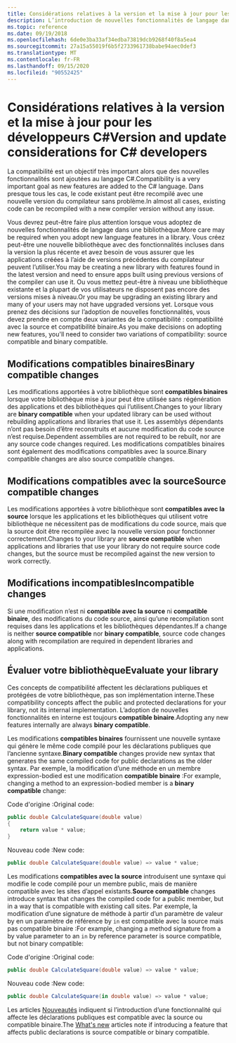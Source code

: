 ```yaml
---
title: Considérations relatives à la version et la mise à jour pour les développeurs C#
description: L’introduction de nouvelles fonctionnalités de langage dans votre bibliothèque peut affecter le code qui l’utilise.
ms.topic: reference
ms.date: 09/19/2018
ms.openlocfilehash: 6de0e3ba33af34edba73819dcb9268f40f8a5ea4
ms.sourcegitcommit: 27a15a55019f6b5f2733961738babe94aec0def3
ms.translationtype: MT
ms.contentlocale: fr-FR
ms.lasthandoff: 09/15/2020
ms.locfileid: "90552425"
---
```

# <a name="version-and-update-considerations-for-c-developers"></a><span data-ttu-id="582e3-103">Considérations relatives à la version et la mise à jour pour les développeurs C#</span><span class="sxs-lookup"><span data-stu-id="582e3-103">Version and update considerations for C# developers</span></span>

<span data-ttu-id="582e3-104">La compatibilité est un objectif très important alors que des nouvelles fonctionnalités sont ajoutées au langage C#.</span><span class="sxs-lookup"><span data-stu-id="582e3-104">Compatibility is a very important goal as new features are added to the C# language.</span></span> <span data-ttu-id="582e3-105">Dans presque tous les cas, le code existant peut être recompilé avec une nouvelle version du compilateur sans problème.</span><span class="sxs-lookup"><span data-stu-id="582e3-105">In almost all cases, existing code can be recompiled with a new compiler version without any issue.</span></span>

<span data-ttu-id="582e3-106">Vous devrez peut-être faire plus attention lorsque vous adoptez de nouvelles fonctionnalités de langage dans une bibliothèque.</span><span class="sxs-lookup"><span data-stu-id="582e3-106">More care may be required when you adopt new language features in a library.</span></span> <span data-ttu-id="582e3-107">Vous créez peut-être une nouvelle bibliothèque avec des fonctionnalités incluses dans la version la plus récente et avez besoin de vous assurer que les applications créées à l’aide de versions précédentes du compilateur peuvent l’utiliser.</span><span class="sxs-lookup"><span data-stu-id="582e3-107">You may be creating a new library with features found in the latest version and need to ensure apps built using previous versions of the compiler can use it.</span></span> <span data-ttu-id="582e3-108">Ou vous mettez peut-être à niveau une bibliothèque existante et la plupart de vos utilisateurs ne disposent pas encore des versions mises à niveau.</span><span class="sxs-lookup"><span data-stu-id="582e3-108">Or you may be upgrading an existing library and many of your users may not have upgraded versions yet.</span></span> <span data-ttu-id="582e3-109">Lorsque vous prenez des décisions sur l’adoption de nouvelles fonctionnalités, vous devez prendre en compte deux variantes de la compatibilité : compatibilité avec la source et compatibilité binaire.</span><span class="sxs-lookup"><span data-stu-id="582e3-109">As you make decisions on adopting new features, you'll need to consider two variations of compatibility: source compatible and binary compatible.</span></span>

## <a name="binary-compatible-changes"></a><span data-ttu-id="582e3-110">Modifications compatibles binaires</span><span class="sxs-lookup"><span data-stu-id="582e3-110">Binary compatible changes</span></span>

<span data-ttu-id="582e3-111">Les modifications apportées à votre bibliothèque sont **compatibles binaires** lorsque votre bibliothèque mise à jour peut être utilisée sans régénération des applications et des bibliothèques qui l’utilisent.</span><span class="sxs-lookup"><span data-stu-id="582e3-111">Changes to your library are **binary compatible** when your updated library can be used without rebuilding applications and libraries that use it.</span></span> <span data-ttu-id="582e3-112">Les assemblys dépendants n’ont pas besoin d’être reconstruits et aucune modification du code source n’est requise.</span><span class="sxs-lookup"><span data-stu-id="582e3-112">Dependent assemblies are not required to be rebuilt, nor are any source code changes required.</span></span> <span data-ttu-id="582e3-113">Les modifications compatibles binaires sont également des modifications compatibles avec la source.</span><span class="sxs-lookup"><span data-stu-id="582e3-113">Binary compatible changes are also source compatible changes.</span></span>

## <a name="source-compatible-changes"></a><span data-ttu-id="582e3-114">Modifications compatibles avec la source</span><span class="sxs-lookup"><span data-stu-id="582e3-114">Source compatible changes</span></span>

<span data-ttu-id="582e3-115">Les modifications apportées à votre bibliothèque sont **compatibles avec la source** lorsque les applications et les bibliothèques qui utilisent votre bibliothèque ne nécessitent pas de modifications du code source, mais que la source doit être recompilée avec la nouvelle version pour fonctionner correctement.</span><span class="sxs-lookup"><span data-stu-id="582e3-115">Changes to your library are **source compatible** when applications and libraries that use your library do not require source code changes, but the source must be recompiled against the new version to work correctly.</span></span>

## <a name="incompatible-changes"></a><span data-ttu-id="582e3-116">Modifications incompatibles</span><span class="sxs-lookup"><span data-stu-id="582e3-116">Incompatible changes</span></span>

<span data-ttu-id="582e3-117">Si une modification n’est ni **compatible avec la source** ni **compatible binaire**, des modifications du code source, ainsi qu’une recompilation sont requises dans les applications et les bibliothèques dépendantes.</span><span class="sxs-lookup"><span data-stu-id="582e3-117">If a change is neither **source compatible** nor **binary compatible**, source code changes along with recompilation are required in dependent libraries and applications.</span></span>

## <a name="evaluate-your-library"></a><span data-ttu-id="582e3-118">Évaluer votre bibliothèque</span><span class="sxs-lookup"><span data-stu-id="582e3-118">Evaluate your library</span></span>

<span data-ttu-id="582e3-119">Ces concepts de compatibilité affectent les déclarations publiques et protégées de votre bibliothèque, pas son implémentation interne.</span><span class="sxs-lookup"><span data-stu-id="582e3-119">These compatibility concepts affect the public and protected declarations for your library, not its internal implementation.</span></span> <span data-ttu-id="582e3-120">L’adoption de nouvelles fonctionnalités en interne est toujours **compatible binaire**.</span><span class="sxs-lookup"><span data-stu-id="582e3-120">Adopting any new features internally are always **binary compatible**.</span></span>  

<span data-ttu-id="582e3-121">Les modifications **compatibles binaires** fournissent une nouvelle syntaxe qui génère le même code compilé pour les déclarations publiques que l’ancienne syntaxe.</span><span class="sxs-lookup"><span data-stu-id="582e3-121">**Binary compatible** changes provide new syntax that generates the same compiled code for public declarations as the older syntax.</span></span> <span data-ttu-id="582e3-122">Par exemple, la modification d’une méthode en un membre expression-bodied est une modification **compatible binaire** :</span><span class="sxs-lookup"><span data-stu-id="582e3-122">For example, changing a method to an expression-bodied member is a **binary compatible** change:</span></span>

<span data-ttu-id="582e3-123">Code d'origine :</span><span class="sxs-lookup"><span data-stu-id="582e3-123">Original code:</span></span>

```csharp
public double CalculateSquare(double value)
{
    return value * value;
}
```

<span data-ttu-id="582e3-124">Nouveau code :</span><span class="sxs-lookup"><span data-stu-id="582e3-124">New code:</span></span>

```csharp
public double CalculateSquare(double value) => value * value;
```

<span data-ttu-id="582e3-125">Les modifications **compatibles avec la source** introduisent une syntaxe qui modifie le code compilé pour un membre public, mais de manière compatible avec les sites d’appel existants.</span><span class="sxs-lookup"><span data-stu-id="582e3-125">**Source compatible** changes introduce syntax that changes the compiled code for a public member, but in a way that is compatible with existing call sites.</span></span> <span data-ttu-id="582e3-126">Par exemple, la modification d’une signature de méthode à partir d’un paramètre de valeur by en un paramètre de référence by `in` est compatible avec la source mais pas compatible binaire :</span><span class="sxs-lookup"><span data-stu-id="582e3-126">For example, changing a method signature from a by value parameter to an `in` by reference parameter is source compatible, but not binary compatible:</span></span>

<span data-ttu-id="582e3-127">Code d'origine :</span><span class="sxs-lookup"><span data-stu-id="582e3-127">Original code:</span></span>

```csharp
public double CalculateSquare(double value) => value * value;
```

<span data-ttu-id="582e3-128">Nouveau code :</span><span class="sxs-lookup"><span data-stu-id="582e3-128">New code:</span></span>

```csharp
public double CalculateSquare(in double value) => value * value;
```

<span data-ttu-id="582e3-129">Les articles [Nouveautés](./csharp-9.md) indiquent si l’introduction d’une fonctionnalité qui affecte les déclarations publiques est compatible avec la source ou compatible binaire.</span><span class="sxs-lookup"><span data-stu-id="582e3-129">The [What's new](./csharp-9.md) articles note if introducing a feature that affects public declarations is source compatible or binary compatible.</span></span>
